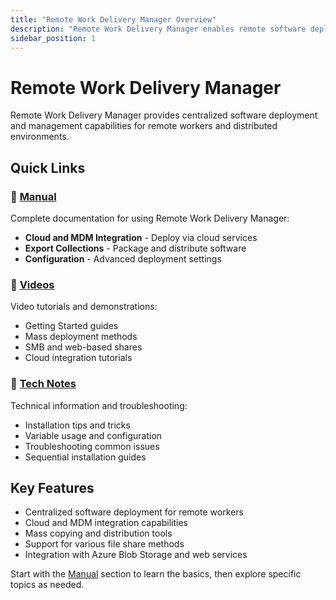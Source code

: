 ```yaml
---
title: "Remote Work Delivery Manager Overview"
description: "Remote Work Delivery Manager enables remote software deployment and management"
sidebar_position: 1
---
```


# Remote Work Delivery Manager

Remote Work Delivery Manager provides centralized software deployment and management capabilities for remote workers and distributed environments.

## Quick Links

### 📖 [Manual](./manual/)
Complete documentation for using Remote Work Delivery Manager:
- **Cloud and MDM Integration** - Deploy via cloud services
- **Export Collections** - Package and distribute software
- **Configuration** - Advanced deployment settings

### 🎥 [Videos](./videos/) 
Video tutorials and demonstrations:
- Getting Started guides
- Mass deployment methods
- SMB and web-based shares
- Cloud integration tutorials

### 🔧 [Tech Notes](./technotes/)
Technical information and troubleshooting:
- Installation tips and tricks
- Variable usage and configuration
- Troubleshooting common issues
- Sequential installation guides

## Key Features

- Centralized software deployment for remote workers
- Cloud and MDM integration capabilities
- Mass copying and distribution tools
- Support for various file share methods
- Integration with Azure Blob Storage and web services

Start with the [Manual](./manual/) section to learn the basics, then explore specific topics as needed.
